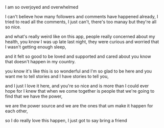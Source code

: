 <!-- 我真是欣喜若狂，激动万分。
“overwhelmed” 的音标：英 [ˌəʊvəˈwelm (d)]；美 [ˌoʊvərˈwelm (d)] 。
它常见的意思为：
（情感上）使不知所措，使深受触动：常指某人被强烈的情感（如喜悦、悲伤、压力等）所淹没，难以承受。
 -->
I am so overjoyed and overwhelmed 

<!-- 我简直不敢相信已经有了这么多粉丝和评论。我试着去阅读所有评论，但实在做不到，评论太多了，不过它们都特别友善 -->
I can't believe how many followers and comments have happened already, I tried to read all the comments, I just can't, there's too manay but they're all so nice.

<!-- 在这个应用程序上，真正奇怪的是，人们真的很关心我的健康。你知道，我昨晚熬夜了，他们很好奇，还担心我睡眠不足。
被人关爱、支持和在意的感觉真好，要知道，在我的国家，这种事不会发生
“was up late” 是 “stay up late” 的一般过去式，常见意思为 “熬夜” ，描述过去某个时间点熬夜的行为。
 -->
 and what's really weird like on this app, people really concerned about my health, you know I was up late last night, they were curious and worried that I wasn't getting enough sleep, 

and it felt so good to be loved and supported and cared about you know that doesn't happen in my country.

<!-- 你知道，这一切是如此美好，我很高兴能来到这里。你们希望我分享故事，而我也有故事要讲给你们听。 -->
you know it's like this is so wonderful and I'm so glad to be here and you want me to tell stories and I have stories to tell you,

<!-- 我真的超爱这里，你们都特别友善，这远远超出了我的期望。我就知道，当我们聚在一起，就会发现我们拥有强大的力量。
 -->
and I just I love it here, and you're so nice and is more than I could ever hope for I knew that when we come together is people that we're going to find that we have the power,

<!-- 我们就是能量之源，我们能为彼此助力，让美好的事情发生。
 -->
we are the power source and we are the ones that um make it happen for each other, 

so I do really love this happen, I just got to say bring a friend 